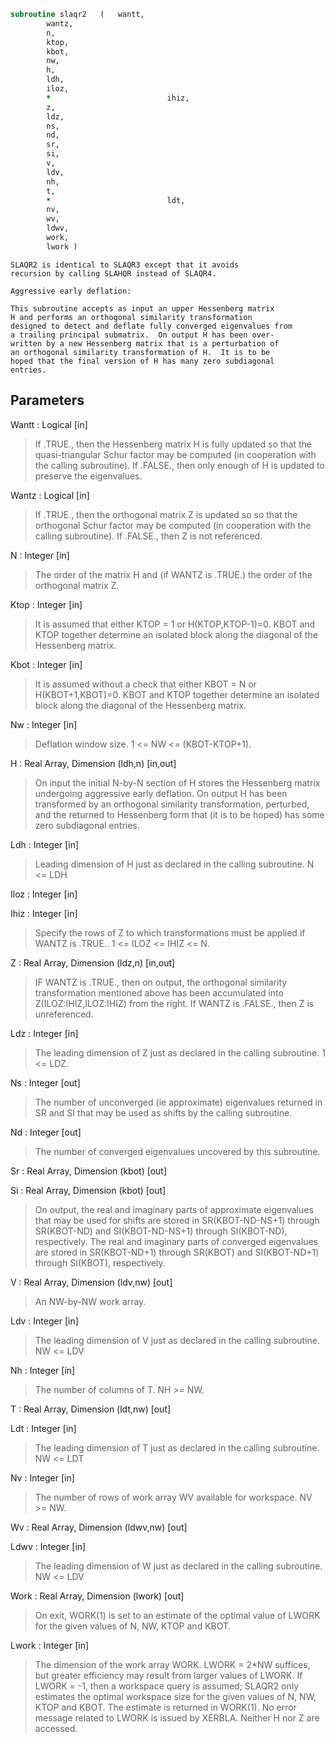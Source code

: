 ```fortran
subroutine slaqr2	(	wantt,
		wantz,
		n,
		ktop,
		kbot,
		nw,
		h,
		ldh,
		iloz,
		*                          ihiz,
		z,
		ldz,
		ns,
		nd,
		sr,
		si,
		v,
		ldv,
		nh,
		t,
		*                          ldt,
		nv,
		wv,
		ldwv,
		work,
		lwork )
```

    SLAQR2 is identical to SLAQR3 except that it avoids
    recursion by calling SLAHQR instead of SLAQR4.

    Aggressive early deflation:

    This subroutine accepts as input an upper Hessenberg matrix
    H and performs an orthogonal similarity transformation
    designed to detect and deflate fully converged eigenvalues from
    a trailing principal submatrix.  On output H has been over-
    written by a new Hessenberg matrix that is a perturbation of
    an orthogonal similarity transformation of H.  It is to be
    hoped that the final version of H has many zero subdiagonal
    entries.

## Parameters
Wantt : Logical [in]
> If .TRUE., then the Hessenberg matrix H is fully updated
> so that the quasi-triangular Schur factor may be
> computed (in cooperation with the calling subroutine).
> If .FALSE., then only enough of H is updated to preserve
> the eigenvalues.

Wantz : Logical [in]
> If .TRUE., then the orthogonal matrix Z is updated so
> so that the orthogonal Schur factor may be computed
> (in cooperation with the calling subroutine).
> If .FALSE., then Z is not referenced.

N : Integer [in]
> The order of the matrix H and (if WANTZ is .TRUE.) the
> order of the orthogonal matrix Z.

Ktop : Integer [in]
> It is assumed that either KTOP = 1 or H(KTOP,KTOP-1)=0.
> KBOT and KTOP together determine an isolated block
> along the diagonal of the Hessenberg matrix.

Kbot : Integer [in]
> It is assumed without a check that either
> KBOT = N or H(KBOT+1,KBOT)=0.  KBOT and KTOP together
> determine an isolated block along the diagonal of the
> Hessenberg matrix.

Nw : Integer [in]
> Deflation window size.  1 <= NW <= (KBOT-KTOP+1).

H : Real Array, Dimension (ldh,n) [in,out]
> On input the initial N-by-N section of H stores the
> Hessenberg matrix undergoing aggressive early deflation.
> On output H has been transformed by an orthogonal
> similarity transformation, perturbed, and the returned
> to Hessenberg form that (it is to be hoped) has some
> zero subdiagonal entries.

Ldh : Integer [in]
> Leading dimension of H just as declared in the calling
> subroutine.  N <= LDH

Iloz : Integer [in]

Ihiz : Integer [in]
> Specify the rows of Z to which transformations must be
> applied if WANTZ is .TRUE.. 1 <= ILOZ <= IHIZ <= N.

Z : Real Array, Dimension (ldz,n) [in,out]
> IF WANTZ is .TRUE., then on output, the orthogonal
> similarity transformation mentioned above has been
> accumulated into Z(ILOZ:IHIZ,ILOZ:IHIZ) from the right.
> If WANTZ is .FALSE., then Z is unreferenced.

Ldz : Integer [in]
> The leading dimension of Z just as declared in the
> calling subroutine.  1 <= LDZ.

Ns : Integer [out]
> The number of unconverged (ie approximate) eigenvalues
> returned in SR and SI that may be used as shifts by the
> calling subroutine.

Nd : Integer [out]
> The number of converged eigenvalues uncovered by this
> subroutine.

Sr : Real Array, Dimension (kbot) [out]

Si : Real Array, Dimension (kbot) [out]
> On output, the real and imaginary parts of approximate
> eigenvalues that may be used for shifts are stored in
> SR(KBOT-ND-NS+1) through SR(KBOT-ND) and
> SI(KBOT-ND-NS+1) through SI(KBOT-ND), respectively.
> The real and imaginary parts of converged eigenvalues
> are stored in SR(KBOT-ND+1) through SR(KBOT) and
> SI(KBOT-ND+1) through SI(KBOT), respectively.

V : Real Array, Dimension (ldv,nw) [out]
> An NW-by-NW work array.

Ldv : Integer [in]
> The leading dimension of V just as declared in the
> calling subroutine.  NW <= LDV

Nh : Integer [in]
> The number of columns of T.  NH >= NW.

T : Real Array, Dimension (ldt,nw) [out]

Ldt : Integer [in]
> The leading dimension of T just as declared in the
> calling subroutine.  NW <= LDT

Nv : Integer [in]
> The number of rows of work array WV available for
> workspace.  NV >= NW.

Wv : Real Array, Dimension (ldwv,nw) [out]

Ldwv : Integer [in]
> The leading dimension of W just as declared in the
> calling subroutine.  NW <= LDV

Work : Real Array, Dimension (lwork) [out]
> On exit, WORK(1) is set to an estimate of the optimal value
> of LWORK for the given values of N, NW, KTOP and KBOT.

Lwork : Integer [in]
> The dimension of the work array WORK.  LWORK = 2*NW
> suffices, but greater efficiency may result from larger
> values of LWORK.
> If LWORK = -1, then a workspace query is assumed; SLAQR2
> only estimates the optimal workspace size for the given
> values of N, NW, KTOP and KBOT.  The estimate is returned
> in WORK(1).  No error message related to LWORK is issued
> by XERBLA.  Neither H nor Z are accessed.

